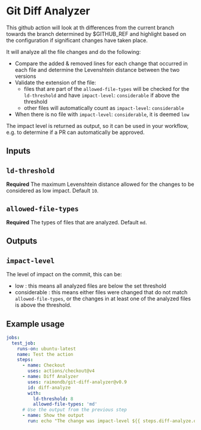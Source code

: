# Git Diff Analyzer

This github action will look at th differences from the current branch towards the branch determined by $GITHUB_REF and highlight based on the configuration if significant changes have taken place.

It will analyze all the file changes and do the following:

- Compare the added & removed lines for each change that occurred in each file and determine the Levenshtein distance between the two versions
- Validate the extension of the file:
  - files that are part of the `allowed-file-types` will be checked for the `ld-threshold` and have `impact-level`: `considerable` if above the threshold
  - other files will automatically count as `impact-level`: `considerable`
- When there is no file with `impact-level`: `considerable`, it is deemed `low`

The impact level is returned as output, so it can be used in your workflow, e.g. to determine if a PR can automatically be approved.

## Inputs

## `ld-threshold`

**Required** The maximum Levenshtein distance allowed for the changes to be considered as low impact. Default `10`.

## `allowed-file-types`

**Required** The types of files that are analyzed. Default `md`.

## Outputs

## `impact-level`

The level of impact on the commit, this can be:

- low : this means all analyzed files are below the set threshold
- considerable : this means either files were changed that do not match `allowed-file-types`, or the changes in at least one of the analyzed files is above the threshold.

## Example usage

```yaml
jobs:
  test_job:
    runs-on: ubuntu-latest
    name: Test the action
    steps:
      - name: Checkout
        uses: actions/checkout@v4
      - name: Diff Analyzer
        uses: raimondb/git-diff-analyzer@v0.9
        id: diff-analyze
        with:
          ld-threshold: 8
          allowed-file-types: 'md'
      # Use the output from the previous step
      - name: Show the output
        run: echo "The change was impact-level ${{ steps.diff-analyze.outputs.impact-level }}"
```
